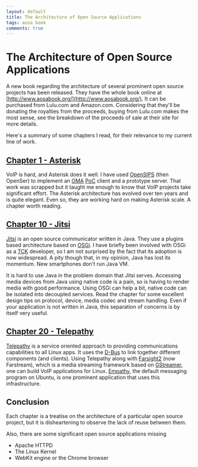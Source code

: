```yaml
---
layout: default
title: The Architecture of Open Source Applications
tags: aosa book
comments: true
---
```

# The Architecture of Open Source Applications

A new book regarding the architecture of several prominent open source projects has been released. They have the whole book online at [http://www.aosabook.org/](http://www.aosabook.org/). It can be purchased from Lulu.com and Amazon.com. Considering that they'll be donating the royalties from the proceeds, buying from Lulu.com makes the most sense, see the breakdown of the proceeds of sale at their site for more details.

Here's a summary of some chapters I read, for their relevance to my current line of work.

## [Chapter 1 - Asterisk](http://www.aosabook.org/en/asterisk.html)

VoIP is hard, and Asterisk does it well. I have used [OpenSIPS](http://www.opensips.org/) (then OpenSer) to implement an [OMA](http://www.openmobilealliance.org) [PoC](http://www.openmobilealliance.org/Technical/release_program/docs/PoC/V1_0_4-20091203-A/OMA-AD-PoC-V1_0_3-20090922-A.pdf) client and a prototype server. That work was scrapped but it taught me enough to know that VoIP projects take significant effort. The Asterisk architecture has evolved over ten years and is quite elegant. Even so, they are working hard on making Asterisk scale. A chapter worth reading.

## [Chapter 10 - Jitsi](http://www.aosabook.org/en/jitsi.html)

[Jitsi](http://www.jitsi.org/) is an open source communicator written in Java. They use a plugins based architecture based on [OSGi](http://www.osgi.org). I have briefly been involved with OSGi as a [TCK](https://www.osgi.org/jsr-291-tck/) developer, so I am not surprised by the fact that its adoption is now widespread. A pity though that, in my opinion, Java has lost its momentum. New smartphones don't run Java VM.

It is hard to use Java in the problem domain that Jitsi serves. Accessing media devices from Java using native code is a pain, so is having to render media with good performance. Using OSGi can help a bit, native code can be isolated into decoupled services. Read the chapter for some excellent design tips on protocol, device, media codec and stream handling. Even if your application is not written in Java, this separation of concerns is by itself very useful.

## [Chapter 20 - Telepathy](http://www.aosabook.org/en/telepathy.html)

[Telepathy](http://telepathy.freedesktop.org/wiki/) is a service oriented approach to providing communications capabilities to all Linux apps. It uses the [D-Bus](http://www.freedesktop.org/wiki/Software/dbus) to link together different components (and clients). Using Telepathy along with [Farsight2](https://www.freedesktop.org/wiki/Software/Farstream/) (now Farstream), which is a media streaming framework based on [GStreamer](http://gstreamer.freedesktop.org/), one can build VoIP applications for Linux. [Empathy](http://live.gnome.org/Empathy), the default messaging program on Ubuntu, is one prominent application that uses this infrastructure.

## Conclusion

Each chapter is a treatise on the architecture of a particular open source project, but it is disheartening to observe the lack of reuse between them.

Also, there are some significant open source applications missing

* Apache HTTPD
* The Linux Kernel
* WebKit engine or the Chrome browser
